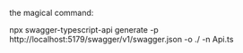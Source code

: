 the magical command:

npx swagger-typescript-api generate -p http://localhost:5179/swagger/v1/swagger.json -o ./ -n Api.ts

